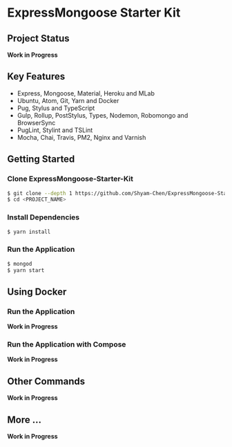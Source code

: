 # ExpressMongoose Starter Kit

## Project Status
**Work in Progress**

## Key Features
* Express, Mongoose, Material, Heroku and MLab
* Ubuntu, Atom, Git, Yarn and Docker
* Pug, Stylus and TypeScript
* Gulp, Rollup, PostStylus, Types, Nodemon, Robomongo and BrowserSync
* PugLint, Stylint and TSLint
* Mocha, Chai, Travis, PM2, Nginx and Varnish

## Getting Started

### Clone ExpressMongoose-Starter-Kit
```bash
$ git clone --depth 1 https://github.com/Shyam-Chen/ExpressMongoose-Starter-Kit.git <PROJECT_NAME>
$ cd <PROJECT_NAME>
```

### Install Dependencies
```bash
$ yarn install
```

### Run the Application
```bash
$ mongod
$ yarn start
```

## Using Docker

### Run the Application
**Work in Progress**

### Run the Application with Compose
**Work in Progress**

## Other Commands
**Work in Progress**

## More ...
**Work in Progress**
